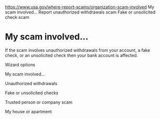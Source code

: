 

https://www.usa.gov/where-report-scams/organization-scam-involved
My scam involved...
Report unauthorized withdrawals scam
Fake or unsolicited check scam

My scam involved...
===================

If the scam involves unauthorized withdrawals from your account, a fake check, or an unsolicited check then your bank account is affected.

Wizard options

My scam involved...

Unauthorized withdrawals

Fake or unsolicited checks

Trusted person or company scam

My house or apartment
